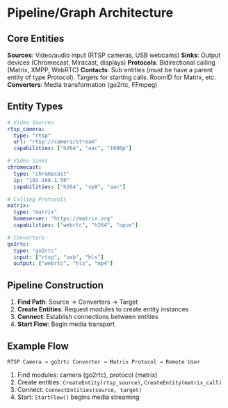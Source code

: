 # Pipeline/Graph Architecture

## Core Entities

**Sources**: Video/audio input (RTSP cameras, USB webcams)
**Sinks**: Output devices (Chromecast, Miracast, displays)
**Protocols**: Bidirectional calling (Matrix, XMPP, WebRTC)
**Contacts**: Sub entities (must be have a parent entity of type Protocol). Targets for starting calls. RoomID for Matrix, etc.
**Converters**: Media transformation (go2rtc, FFmpeg)

## Entity Types

```yaml
# Video Sources
rtsp_camera:
  type: "rtsp"
  url: "rtsp://camera/stream"
  capabilities: ["h264", "aac", "1080p"]

# Video Sinks  
chromecast:
  type: "chromecast"
  ip: "192.168.1.50"
  capabilities: ["h264", "vp8", "aac"]

# Calling Protocols
matrix:
  type: "matrix"
  homeserver: "https://matrix.org" 
  capabilities: ["webrtc", "h264", "opus"]

# Converters
go2rtc:
  type: "go2rtc"
  input: ["rtsp", "usb", "hls"]
  output: ["webrtc", "hls", "mp4"]
```

## Pipeline Construction

1. **Find Path**: Source → Converters → Target
2. **Create Entities**: Request modules to create entity instances
3. **Connect**: Establish connections between entities
4. **Start Flow**: Begin media transport

## Example Flow

```
RTSP Camera → go2rtc Converter → Matrix Protocol → Remote User
```

1. Find modules: camera (go2rtc), protocol (matrix)
2. Create entities: `CreateEntity(rtsp_source)`, `CreateEntity(matrix_call)`
3. Connect: `ConnectEntities(source, target)`
4. Start: `StartFlow()` begins media streaming